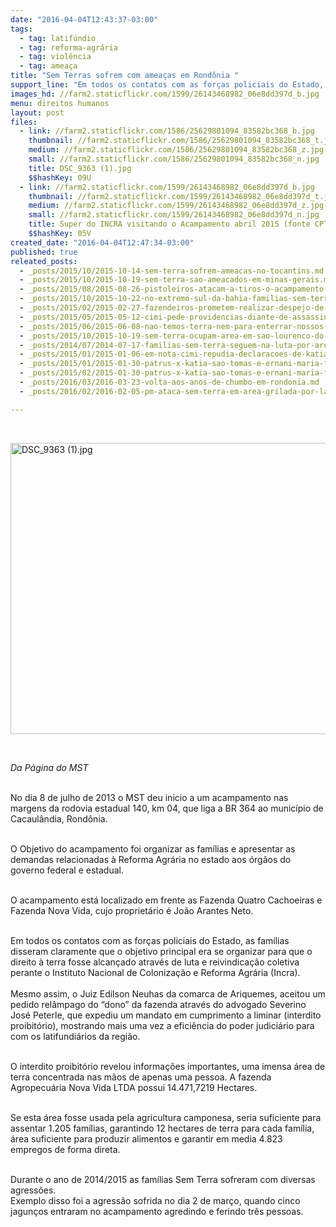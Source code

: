 ```yaml
---
date: "2016-04-04T12:43:37-03:00"
tags:
  - tag: latifúndio
  - tag: reforma-agrária
  - tag: violência
  - tag: ameaça
title: "Sem Terras sofrem com ameaças em Rondônia "
support_line: "Em todos os contatos com as forças policiais do Estado, as famílias disseram claramente que o objetivo principal era se organizar para que o direito à terra fosse alcançado através de luta e reivindicação."
images_hd: //farm2.staticflickr.com/1599/26143468982_06e8dd397d_b.jpg
menu: direitos humanos
layout: post
files:
  - link: //farm2.staticflickr.com/1586/25629801094_83582bc368_b.jpg
    thumbnail: //farm2.staticflickr.com/1586/25629801094_83582bc368_t.jpg
    medium: //farm2.staticflickr.com/1586/25629801094_83582bc368_z.jpg
    small: //farm2.staticflickr.com/1586/25629801094_83582bc368_n.jpg
    title: DSC_9363 (1).jpg
    $$hashKey: 09U
  - link: //farm2.staticflickr.com/1599/26143468982_06e8dd397d_b.jpg
    thumbnail: //farm2.staticflickr.com/1599/26143468982_06e8dd397d_t.jpg
    medium: //farm2.staticflickr.com/1599/26143468982_06e8dd397d_z.jpg
    small: //farm2.staticflickr.com/1599/26143468982_06e8dd397d_n.jpg
    title: Super do INCRA visitando o Acampamento abril 2015 (fonte CPT).jpg
    $$hashKey: 05V
created_date: "2016-04-04T12:47:34-03:00"
published: true
releated_posts:
  - _posts/2015/10/2015-10-14-sem-terra-sofrem-ameacas-no-tocantins.md
  - _posts/2015/10/2015-10-19-sem-terra-sao-ameacados-em-minas-gerais.md
  - _posts/2015/08/2015-08-26-pistoleiros-atacam-a-tiros-o-acampamento-do-mst-no-parana.md
  - _posts/2015/10/2015-10-22-no-extremo-sul-da-bahia-familias-sem-terra-resistem-as-constantes-ameacas.md
  - _posts/2015/02/2015-02-27-fazendeiros-prometem-realizar-despejo-de-grupo-kaiowa-com-as-proprias-maos.md
  - _posts/2015/05/2015-05-12-cimi-pede-providencias-diante-de-assassinatos-em-serie-no-nordeste.md
  - _posts/2015/06/2015-06-08-nao-temos-terra-nem-para-enterrar-nossos-familiares-mortos-pelos-fazendeiros-diz-lideranca-indigena.md
  - _posts/2015/10/2015-10-19-sem-terra-ocupam-area-em-sao-lourenco-do-sul.md
  - _posts/2014/07/2014-07-17-familias-sem-terra-seguem-na-luta-por-area-grilada-em-abelardo-luz.md
  - _posts/2015/01/2015-01-06-em-nota-cimi-repudia-declaracoes-de-katia-abreu.md
  - _posts/2015/01/2015-01-30-patrus-x-katia-sao-tomas-e-ernani-maria-fiori-explicam.md
  - _posts/2015/02/2015-01-30-patrus-x-katia-sao-tomas-e-ernani-maria-fiori-explicam.md
  - _posts/2016/03/2016-03-23-volta-aos-anos-de-chumbo-em-rondonia.md
  - _posts/2016/02/2016-02-05-pm-ataca-sem-terra-em-area-grilada-por-latifundiario-e-pretendida-pela-vale.md

---
```

<p>&nbsp;</p>

<p><img alt="DSC_9363 (1).jpg" height="466" src="//farm2.staticflickr.com/1586/25629801094_83582bc368_b.jpg" width="700" /></p>

<p>&nbsp;</p>

<p><em>Da P&aacute;gina do MST&nbsp;</em></p>

<p><br />
No dia 8 de julho de 2013 o MST deu inicio a um acampamento nas margens da rodovia estadual 140, km 04, que liga a BR 364 ao munic&iacute;pio de Cacaul&acirc;ndia, Rond&ocirc;nia. &nbsp;</p>

<p><br />
O Objetivo do acampamento foi organizar as fam&iacute;lias e apresentar as demandas relacionadas &agrave; Reforma Agr&aacute;ria no estado aos &oacute;rg&atilde;os do governo federal e estadual.</p>

<p><br />
O acampamento est&aacute; localizado em frente as Fazenda Quatro Cachoeiras e Fazenda Nova Vida, cujo propriet&aacute;rio &eacute; Jo&atilde;o Arantes Neto.&nbsp;</p>

<p><br />
Em todos os contatos com as for&ccedil;as policiais do Estado, as fam&iacute;lias disseram claramente que o objetivo principal era se organizar para que o direito &agrave; terra fosse alcan&ccedil;ado atrav&eacute;s de luta e reivindica&ccedil;&atilde;o coletiva perante o Instituto Nacional de Coloniza&ccedil;&atilde;o e Reforma Agr&aacute;ria (Incra).<br />
<br />
Mesmo assim, o Juiz Edilson Neuhas da comarca de Ariquemes, aceitou um pedido rel&acirc;mpago do &ldquo;dono&rdquo; da fazenda atrav&eacute;s do advogado Severino Jos&eacute; Peterle, que expediu um mandato em cumprimento a liminar (interdito proibit&oacute;rio), mostrando mais uma vez a efici&ecirc;ncia do poder judici&aacute;rio para com os latifundi&aacute;rios da regi&atilde;o.</p>

<p><br />
O interdito proibit&oacute;rio revelou informa&ccedil;&otilde;es importantes, uma imensa &aacute;rea de terra concentrada nas m&atilde;os de apenas uma pessoa. A fazenda Agropecu&aacute;ria Nova Vida LTDA possui 14.471,7219 Hectares.&nbsp;</p>

<p><br />
Se esta &aacute;rea fosse usada pela agricultura camponesa, seria suficiente para assentar 1.205 fam&iacute;lias, garantindo 12 hectares de terra para cada fam&iacute;lia, &aacute;rea suficiente para produzir alimentos e garantir em media 4.823 empregos de forma direta.</p>

<p><br />
Durante o ano de 2014/2015 as fam&iacute;lias Sem Terra sofreram com diversas agress&otilde;es.&nbsp;<br />
Exemplo disso foi a agress&atilde;o sofrida no dia 2 de mar&ccedil;o, quando cinco jagun&ccedil;os entraram no acampamento agredindo e ferindo tr&ecirc;s pessoas.&nbsp;</p>

<p>&nbsp;</p>
